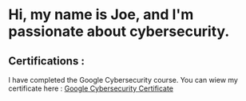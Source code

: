 # Hi, my name is Joe, and I'm passionate about cybersecurity.
## Certifications :
I have completed the Google Cybersecurity course. You can wiew my certificate here :
[Google Cybersecurity Certificate](https://www.credly.com/badges/994b9bdc-e9e9-47bf-9fc4-d027c5b29855/public_url)
